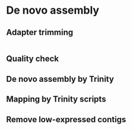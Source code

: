# De novo assembly
## Adapter trimming

```

```

## Quality check

## De novo assembly by Trinity


## Mapping by Trinity scripts


## Remove low-expressed contigs



